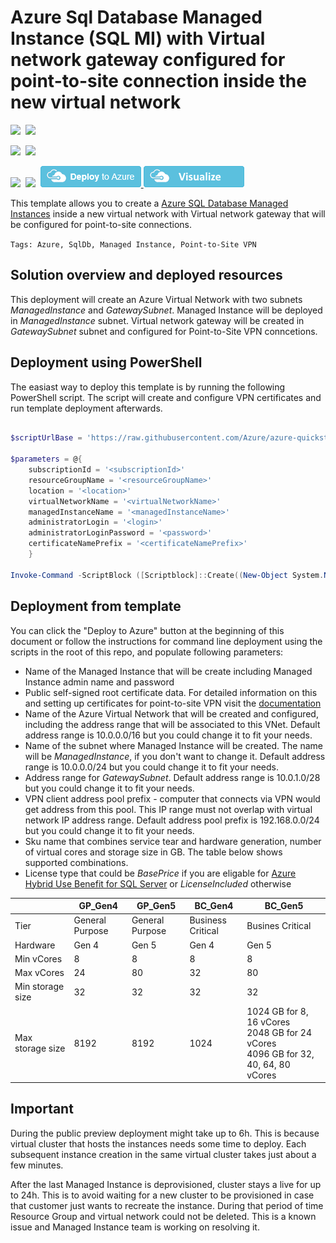 # Azure Sql Database Managed Instance (SQL MI) with Virtual network gateway configured for point-to-site connection inside the new virtual network

<IMG SRC="https://azbotstorage.blob.core.windows.net/badges/201-sqlmi-new-vnet-w-point-to-site-vpn/PublicLastTestDate.svg" />&nbsp;
<IMG SRC="https://azbotstorage.blob.core.windows.net/badges/201-sqlmi-new-vnet-w-point-to-site-vpn/PublicDeployment.svg" />&nbsp;

<IMG SRC="https://azbotstorage.blob.core.windows.net/badges/201-sqlmi-new-vnet-w-point-to-site-vpn/FairfaxLastTestDate.svg" />&nbsp;
<IMG SRC="https://azbotstorage.blob.core.windows.net/badges/201-sqlmi-new-vnet-w-point-to-site-vpn/FairfaxDeployment.svg" />&nbsp;

<IMG SRC="https://azbotstorage.blob.core.windows.net/badges/201-sqlmi-new-vnet-w-point-to-site-vpn/BestPracticeResult.svg" />&nbsp;
<IMG SRC="https://azbotstorage.blob.core.windows.net/badges/201-sqlmi-new-vnet-w-point-to-site-vpn/CredScanResult.svg" />&nbsp;
<a href="https://portal.azure.com/#create/Microsoft.Template/uri/https%3A%2F%2Fraw.githubusercontent.com%2FAzure%2Fazure-quickstart-templates%2Fmaster%2F201-sqlmi-new-vnet-w-point-to-site-vpn%2Fazuredeploy.json" target="_blank">
    <img src="https://raw.githubusercontent.com/Azure/azure-quickstart-templates/master/1-CONTRIBUTION-GUIDE/images/deploytoazure.png"/>
</a>
<a href="http://armviz.io/#/?load=https%3A%2F%2Fraw.githubusercontent.com%2FAzure%2Fazure-quickstart-templates%2Fmaster%2F201-sqlmi-new-vnet-w-point-to-site-vpn%2Fazuredeploy.json" target="_blank">
    <img src="https://raw.githubusercontent.com/Azure/azure-quickstart-templates/master/1-CONTRIBUTION-GUIDE/images/visualizebutton.png"/>
</a>

This template allows you to create a [Azure SQL Database Managed Instances](https://docs.microsoft.com/en-us/azure/sql-database/sql-database-managed-instance) inside a new virtual network with Virtual network gateway that will be configured for point-to-site connections.

`Tags: Azure, SqlDb, Managed Instance, Point-to-Site VPN`

## Solution overview and deployed resources

This deployment will create an Azure Virtual Network with two subnets _ManagedInstance_ and _GatewaySubnet_. Managed Instance will be deployed in _ManagedInstance_ subnet. Virtual network gateway will be created in _GatewaySubnet_ subnet and configured for Point-to-Site VPN conncetions.

## Deployment using PowerShell

The easiast way to deploy this template is by running the following PowerShell script. The script will create and configure VPN certificates and run template deployment afterwards.

```powershell

$scriptUrlBase = 'https://raw.githubusercontent.com/Azure/azure-quickstart-templates/master/201-sqlmi-new-vnet-w-point-to-site-vpn'

$parameters = @{
    subscriptionId = '<subscriptionId>'
    resourceGroupName = '<resourceGroupName>'
    location = '<location>'
    virtualNetworkName = '<virtualNetworkName>'
    managedInstanceName = '<managedInstanceName>'
    administratorLogin = '<login>'
    administratorLoginPassword = '<password>'
    certificateNamePrefix = '<certificateNamePrefix>'
    }

Invoke-Command -ScriptBlock ([Scriptblock]::Create((New-Object System.Net.WebClient).DownloadString($scriptUrlBase+'/scripts/deploy.ps1'))) -ArgumentList $parameters, $scriptUrlBase

```

## Deployment from template

You can click the "Deploy to Azure" button at the beginning of this document or follow the instructions for command line deployment using the scripts in the root of this repo, and populate following parameters:
 - Name of the Managed Instance that will be create including Managed Instance admin name and password
 - Public self-signed root certificate data. For detailed information on this and setting up certificates for point-to-site VPN visit the [documentation](https://docs.microsoft.com/en-us/azure/vpn-gateway/vpn-gateway-certificates-point-to-site)
 - Name of the Azure Virtual Network that will be created and configured, including the address range that will be associated to this VNet. Default address range is 10.0.0.0/16 but you could change it to fit your needs.
 - Name of the subnet where Managed Instance will be created. The name will be _ManagedInstance_, if you don't want to change it. Default address range is 10.0.0.0/24 but you could change it to fit your needs.
 - Address range for _GatewaySubnet_. Default address range is 10.0.1.0/28 but you could change it to fit your needs.
 - VPN client address pool prefix - computer that connects via VPN would get address from this pool. This IP range must not overlap with virtual network IP address range. Default address pool prefix is 192.168.0.0/24 but you could change it to fit your needs.
 - Sku name that combines service tear and hardware generation, number of virtual cores and storage size in GB. The table below shows supported combinations.
 - License type that could be _BasePrice_ if you are eligable for [Azure Hybrid Use Benefit for SQL Server](https://azure.microsoft.com/en-us/pricing/hybrid-benefit/) or _LicenseIncluded_ otherwise

||GP_Gen4|GP_Gen5|BC_Gen4|BC_Gen5|
|----|------|-----|------|-----|
|Tier|General Purpose|General Purpose|Business Critical|Busines Critical|
|Hardware|Gen 4|Gen 5|Gen 4|Gen 5|
|Min vCores|8|8|8|8|
|Max vCores|24|80|32|80|
|Min storage size|32|32|32|32|
|Max storage size|8192|8192|1024|1024 GB for 8, 16 vCores<br/>2048 GB for 24 vCores<br/>4096 GB for 32, 40, 64, 80 vCores|

## Important

During the public preview deployment might take up to 6h. This is because virtual cluster that hosts the instances needs some time to deploy. Each subsequent instance creation in the same virtual cluster takes just about a few minutes.

After the last Managed Instance is deprovisioned, cluster stays a live for up to 24h. This is to avoid waiting for a new cluster to be provisioned in case that customer just wants to recreate the instance. During that period of time Resource Group and virtual network could not be deleted. This is a known issue and Managed Instance team is working on resolving it.


